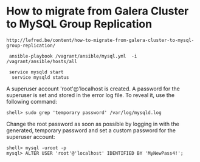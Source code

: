 # How to migrate from Galera Cluster to MySQL Group Replication
```
http://lefred.be/content/how-to-migrate-from-galera-cluster-to-mysql-group-replication/

 ansible-playbook /vagrant/ansible/mysql.yml  -i /vagrant/ansible/hosts/all

 service mysqld start
  service mysqld status

```

A superuser account 'root'@'localhost is created. A password for the superuser is set and stored in the error log file. To reveal it, use the following command:
```
shell> sudo grep 'temporary password' /var/log/mysqld.log
```

Change the root password as soon as possible by logging in with the generated, temporary password and set a custom password for the superuser account:

```
shell> mysql -uroot -p
mysql> ALTER USER 'root'@'localhost' IDENTIFIED BY 'MyNewPass4!';
```